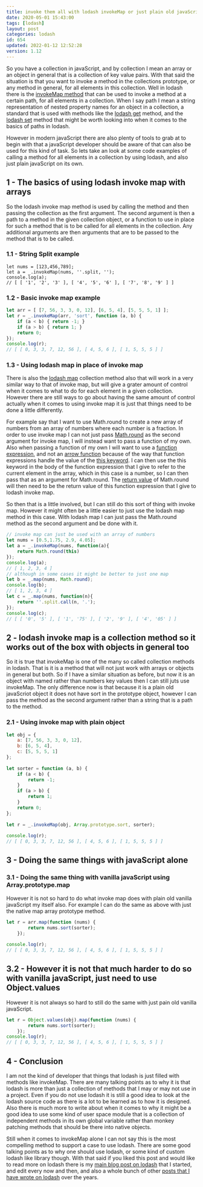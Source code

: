 ```yaml
---
title: invoke them all with lodash invokeMap or just plain old javaScript
date: 2020-05-01 15:43:00
tags: [lodash]
layout: post
categories: lodash
id: 654
updated: 2022-01-12 12:52:28
version: 1.12
---
```


So you have a collection in javaScript, and by collection I mean an array or an object in general that is a collection of key value pairs. With that said the situation is that you want to invoke a method in the collections prototype, or any method in general, for all elements in this collection. Well in lodash there is the [invokeMap method](https://lodash.com/docs/4.17.15#invokeMap) that can be used to invoke a method at a certain path, for all elements in a collection. When I say path I mean a string representation of nested property names for an object in a collection, a standard that is used with methods like the [lodash get](/2018/09/24/lodash_get/) method, and the [lodash set](/2018/12/04/lodash_set/) method that might be worth looking into when it comes to the basics of paths in lodash.

However in modern javaScript there are also plenty of tools to grab at to begin with that a javaScript developer should be aware of that can also be used for this kind of task. So lets take an look at some code examples of calling a method for all elements in a collection by using lodash, and also just plain javaScript on its own.

<!-- more -->

## 1 - The basics of using lodash invoke map with arrays

So the lodash invoke map method is used by calling the method and then passing the collection as the first argument. The second argument is then a path to a method in the given collection object, or a function to use in place for such a method that is to be called for all elements in the collection. Any additional arguments are then arguments that are to be passed to the method that is to be called.

### 1.1 - String Split example

```
let nums = [123,456,789];
let a = _.invokeMap(nums, ''.split, '');
console.log(a);
// [ [ '1', '2', '3' ], [ '4', '5', '6' ], [ '7', '8', '9' ] ]
```

### 1.2 - Basic invoke map example

```js
let arr = [ [7, 56, 3, 3, 0, 12], [6, 5, 4], [5, 5, 5, 1] ];
let r = _.invokeMap(arr, 'sort', function (a, b) {
    if (a < b) { return -1; }
    if (a > b) { return 1; }
    return 0;
});
console.log(r);
// [ [ 0, 3, 3, 7, 12, 56 ], [ 4, 5, 6 ], [ 1, 5, 5, 5 ] ]
```

### 1.3 - Using lodash map in place of invoke map

There is also the [lodash map](/2018/02/02/lodash_map/) collection method also that will work in a very similar way to that of invoke map, but will give a grater amount of control when it comes to what to do for each element in a given collection. However there are still ways to go about having the same amount of control actually when it comes to using invoke map it is just that things need to be done a little differently. 

For example say that I want to use Math.round to create a new array of numbers from an array of numbers where each number is a fraction. In order to use invoke map I can not just pass [Math.round](/2020/06/15/js-math-round/) as the second argument for invoke map, I will instead want to pass a function of my own. Also when passing a function of my own I will want to use a [function expression](/2019/01/27/js-function-expression/), and not an [arrow function](/2019/02/17/js-arrow-functions/) because of the way that function expressions handle the value of the [this keyword](/2017/04/14/js-this-keyword/). I can then use the this keyword in the body of the function expression that I give to refer to the current element in the array, which in this case is a number, so I can then pass that as an argument for Math.round. The [return value](/2019/03/01/js-javascript-return/) of Math.round will then need to be the return value of this function expression that I give to lodash invoke map.

So then that is a little involved, but I can still do this sort of thing with invoke map. However it might often be a little easier to just use the lodash map method in this case. With lodash map I can just pass the Math.round method as the second argument and be done with it.

```js
// invoke map can just be used with an array of numbers
let nums = [0.5,1.75, 2.9, 4.05];
let a = _.invokeMap(nums, function(a){
    return Math.round(this)
});
console.log(a);
// [ 1, 2, 3, 4 ]
// although in some cases it might be better to just one map
let b = _.map(nums, Math.round);
console.log(b);
// [ 1, 2, 3, 4 ]
let c = _.map(nums, function(n){
    return ''.split.call(n, '.');
});
console.log(c);
// [ [ '0', '5' ], [ '1', '75' ], [ '2', '9' ], [ '4', '05' ] ]
```

## 2 - lodash invoke map is a collection method so it works out of the box with objects in general too

So it is true that invokeMap is one of the many so called collection methods in lodash. That is it is a method that will not just work with arrays or objects in general but both. So if I have a similar situation as before, but now it is an object with named rather than numbers key values then I can still juts use invokeMap. The only difference now is that because it is a plain old javaScriot object it does not have sort in the prototype object, however I can pass the method as the second argument rather than a string that is a path to the method.

### 2.1 - Using invoke map with plain object

```js
let obj = {
    a: [7, 56, 3, 3, 0, 12],
    b: [6, 5, 4],
    c: [5, 5, 5, 1]
};
 
let sorter = function (a, b) {
    if (a < b) {
        return -1;
    }
    if (a > b) {
        return 1;
    }
    return 0;
};
 
let r = _.invokeMap(obj, Array.prototype.sort, sorter);
 
console.log(r);
// [ [ 0, 3, 3, 7, 12, 56 ], [ 4, 5, 6 ], [ 1, 5, 5, 5 ] ]
```


## 3 - Doing the same things with javaScript alone

### 3.1 - Doing the same thing with vanilla javaScript using Array.prototype.map

However it is not so hard to do what invoke map does with plain old vanilla javaScript my itself also. For example I can do the same as above with just the native map array prototype method.

```js
let r = arr.map(function (nums) {
        return nums.sort(sorter);
    });
 
console.log(r);
// [ [ 0, 3, 3, 7, 12, 56 ], [ 4, 5, 6 ], [ 1, 5, 5, 5 ] ]
```


## 3.2 - However it is not that much harder to do so with vanilla javaScript, just need to use Object.values

However it is not always so hard to still do the same with just pain old vanilla javaScript.
```js
let r = Object.values(obj).map(function (nums) {
        return nums.sort(sorter);
    });
console.log(r);
// [ [ 0, 3, 3, 7, 12, 56 ], [ 4, 5, 6 ], [ 1, 5, 5, 5 ] ]
```

## 4 - Conclusion

I am not the kind of developer that things that lodash is just filled with methods like invokeMap. There are many talking points as to why it is that lodash is more than just a collection of methods that I may or may not use in a project. Even if you do not use lodash it is still a good idea to look at the lodash source code as there is a lot to be learned as to how it is designed. Also there is much more to write about when it comes to why it might be a good idea to use some kind of user space module that is a collection of independent methods in its own global variable rather than monkey patching methods that should be there into native objects.

Still when it comes to invokeMap alone I can not say this is the most compelling method to support a case to use lodash. There are some good talking points as to why one should use lodash, or some kind of custom lodash like library though. With that said if you liked this post and would like to read more on lodash there is my [main blog post on lodash](/2019/02/15/lodash/) that I started, and edit every now and then, and also a whole bunch of other [posts that I have wrote on lodash](/categories/lodash/) over the years.
